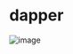 # dapper

![image](https://user-images.githubusercontent.com/37117102/178353509-fea8bb34-3f87-48cb-86f3-b00da96da0ca.png)
